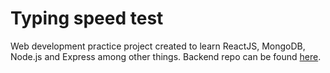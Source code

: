 # Typing speed test
Web development practice project created to learn ReactJS, MongoDB, Node.js and Express among other things. Backend repo can be found [here](https://github.com/ni-eminen/server).
